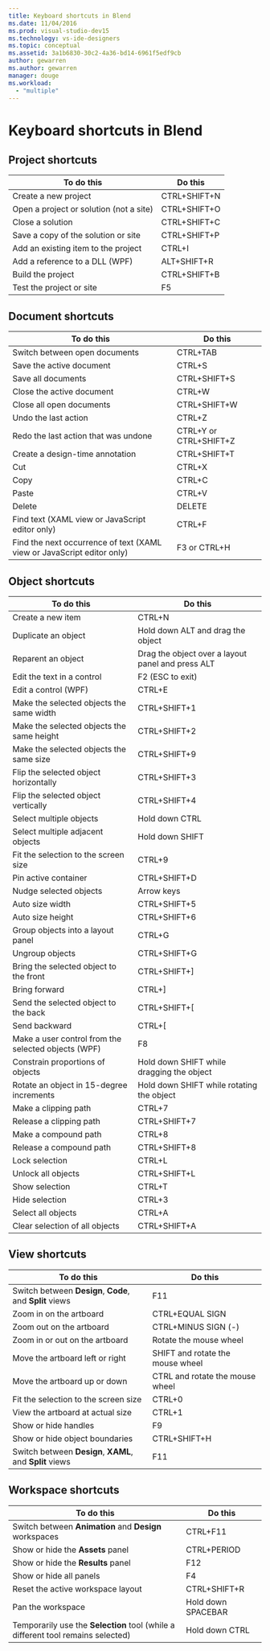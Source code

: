 ```yaml
---
title: Keyboard shortcuts in Blend
ms.date: 11/04/2016
ms.prod: visual-studio-dev15
ms.technology: vs-ide-designers
ms.topic: conceptual
ms.assetid: 3a1b6830-30c2-4a36-bd14-6961f5edf9cb
author: gewarren
ms.author: gewarren
manager: douge
ms.workload:
  - "multiple"
---
```

# Keyboard shortcuts in Blend
## Project shortcuts

|To do this|Do this|
|----------------|-------------|
|Create a new project|CTRL+SHIFT+N|
|Open a project or solution (not a site)|CTRL+SHIFT+O|
|Close a solution|CTRL+SHIFT+C|
|Save a copy of the solution or site|CTRL+SHIFT+P|
|Add an existing item to the project|CTRL+I|
|Add a reference to a DLL (WPF)|ALT+SHIFT+R|
|Build the project|CTRL+SHIFT+B|
|Test the project or site|F5|

## Document shortcuts

|To do this|Do this|
|----------------|-------------|
|Switch between open documents|CTRL+TAB|
|Save the active document|CTRL+S|
|Save all documents|CTRL+SHIFT+S|
|Close the active document|CTRL+W|
|Close all open documents|CTRL+SHIFT+W|
|Undo the last action|CTRL+Z|
|Redo the last action that was undone|CTRL+Y or CTRL+SHIFT+Z|
|Create a design-time annotation|CTRL+SHIFT+T|
|Cut|CTRL+X|
|Copy|CTRL+C|
|Paste|CTRL+V|
|Delete|DELETE|
|Find text (XAML view or JavaScript editor only)|CTRL+F|
|Find the next occurrence of text (XAML view or JavaScript editor only)|F3 or CTRL+H|

## Object shortcuts

|To do this|Do this|
|----------------|-------------|
|Create a new item|CTRL+N|
|Duplicate an object|Hold down ALT and drag the object|
|Reparent an object|Drag the object over a layout panel and press ALT|
|Edit the text in a control|F2 (ESC to exit)|
|Edit a control (WPF)|CTRL+E|
|Make the selected objects the same width|CTRL+SHIFT+1|
|Make the selected objects the same height|CTRL+SHIFT+2|
|Make the selected objects the same size|CTRL+SHIFT+9|
|Flip the selected object horizontally|CTRL+SHIFT+3|
|Flip the selected object vertically|CTRL+SHIFT+4|
|Select multiple objects|Hold down CTRL|
|Select multiple adjacent objects|Hold down SHIFT|
|Fit the selection to the screen size|CTRL+9|
|Pin active container|CTRL+SHIFT+D|
|Nudge selected objects|Arrow keys|
|Auto size width|CTRL+SHIFT+5|
|Auto size height|CTRL+SHIFT+6|
|Group objects into a layout panel|CTRL+G|
|Ungroup objects|CTRL+SHIFT+G|
|Bring the selected object to the front|CTRL+SHIFT+]|
|Bring forward|CTRL+]|
|Send the selected object to the back|CTRL+SHIFT+[|
|Send backward|CTRL+[|
|Make a user control from the selected objects (WPF)|F8|
|Constrain proportions of objects|Hold down SHIFT while dragging the object|
|Rotate an object in 15-degree increments|Hold down SHIFT while rotating the object|
|Make a clipping path|CTRL+7|
|Release a clipping path|CTRL+SHIFT+7|
|Make a compound path|CTRL+8|
|Release a compound path|CTRL+SHIFT+8|
|Lock selection|CTRL+L|
|Unlock all objects|CTRL+SHIFT+L|
|Show selection|CTRL+T|
|Hide selection|CTRL+3|
|Select all objects|CTRL+A|
|Clear selection of all objects|CTRL+SHIFT+A|

## View shortcuts

|To do this|Do this|
|----------------|-------------|
|Switch between **Design**, **Code**, and **Split** views|F11|
|Zoom in on the artboard|CTRL+EQUAL SIGN|
|Zoom out on the artboard|CTRL+MINUS SIGN (-)|
|Zoom in or out on the artboard|Rotate the mouse wheel|
|Move the artboard left or right|SHIFT and rotate the mouse wheel|
|Move the artboard up or down|CTRL and rotate the mouse wheel|
|Fit the selection to the screen size|CTRL+0|
|View the artboard at actual size|CTRL+1|
|Show or hide handles|F9|
|Show or hide object boundaries|CTRL+SHIFT+H|
|Switch between **Design**, **XAML**, and **Split** views|F11|

## Workspace shortcuts

|To do this|Do this|
|----------------|-------------|
|Switch between **Animation** and **Design** workspaces|CTRL+F11|
|Show or hide the **Assets** panel|CTRL+PERIOD|
|Show or hide the **Results** panel|F12|
|Show or hide all panels|F4|
|Reset the active workspace layout|CTRL+SHIFT+R|
|Pan the workspace|Hold down SPACEBAR|
|Temporarily use the **Selection** tool (while a different tool remains selected)|Hold down CTRL|
